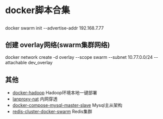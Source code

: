 # docker脚本合集

## 
docker swarm init --advertise-addr 192.168.7.77

## 创建 overlay网络(swarm集群网络) 
docker network create -d overlay --scope swarm --subnet 10.77.0.0/24 --attachable dev_overlay

## 其他

- [docker-hadoop](https://github.com/big-data-europe/docker-hadoop) Hadoop环境本地一键部署
- [lanproxy-nat](https://github.com/harvies/lanproxy-nat) 内网穿透
- [docker-compose-mysql-master-slave](https://github.com/harvies/docker-compose-mysql-master-slave) Mysql主从架构
- [redis-cluster-docker-swarm](https://github.com/harvies/redis-cluster-docker-swarm) Redis集群

